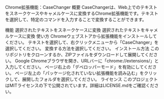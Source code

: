 Chrome拡張機能：CaseChanger
概要
CaseChangerは、Web上でのテキストをスネークケースやキャメルケースに変換するChrome拡張機能です。テキストを選択して、特定のコマンドを入力することで変換することができます。

機能
選択されたテキストをスネークケースに変換
選択されたテキストをキャメルケースに変換
使い方
Chromeウェブストアから拡張機能をインストールしてください。
テキストを選択して、右クリックメニューから「CaseChanger」を選択してください。
変換する方法を選択してください。
インストール方法
このリポジトリをクローンするか、ZIPファイルをダウンロードして展開してください。
Google Chromeブラウザを開き、URLバーに「chrome://extensions/」と入力してください。
ページ右上の「デベロッパーモード」を有効にしてください。
ページ左上の「パッケージ化されていない拡張機能を読み込む」をクリックして、展開したフォルダを選択してください。
ライセンス
このプロジェクトはMITライセンスの下で公開されています。詳細はLICENSE.mdをご確認ください。